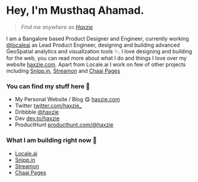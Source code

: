 # Hey, I'm Musthaq Ahamad.
> _Find me anywhere as [Haxzie](https://haxzie.com)_


I am a Bangalore based Product Designer and Engineer, currently working [@localeai](https://github.com/localeai) as Lead Product Engineer, designing and building advanced GeoSpatial analytics and visualization tools :sparkles:. I love designing and building for the web, you can read more about what I do and things I love over my website [haxzie.com](https://haxzie.com). Apart from Locale.ai I work on few of other projects including [Snipp.in](https://snipp.in), [Streamon](https://getstreamon.com) and [Chaai Pages](https://chaai.me)

### You can find my stuff here :leaves: 
- My Personal Website / Blog :yum: [haxzie.com](https://haxzie.com)
- Twitter [twitter.com/haxzie_](https://twitter.com/haxzie_)
- Dribbble [@haxzie](https://dribbble.com/haxzie)
- Dev [dev.to/haxzie](https://dev.to/haxzie)
- ProductHunt [producthunt.com/@haxzie](https://producthunt.com/@haxzie)

### What I am building right now :wrench: 
- [Locale.ai](https://locale.ai)
- [Snipp.in](https://snipp.in)
- [Streamon](https://getstreamon.com) 
- [Chaai Pages](https://chaai.me)

